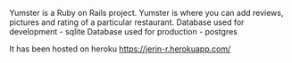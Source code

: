 
 Yumster is a Ruby on Rails project.
 Yumster is where you can add reviews, pictures and rating of a particular restaurant.
 Database used for development - sqlite
 Database used for production - postgres
 
 It has been hosted on heroku
 https://jerin-r.herokuapp.com/
